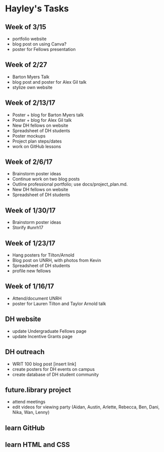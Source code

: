 # Hayley's Tasks

## Week of 3/15
* portfolio website
* blog post on using Canva? 
* poster for Fellows presentation


## Week of 2/27
* Barton Myers Talk
* blog post and poster for Alex Gil talk
* stylize own website 

## Week of 2/13/17
* Poster + blog for Barton Myers talk
* Poster + blog for Alex Gil talk
* New DH fellows on website
* Spreadsheet of DH students
* Poster mockups
* Project plan steps/dates
* work on GitHub lessons

## Week of 2/6/17
* Brainstorm poster ideas
* Continue work on two blog posts
* Outline professional portfolio; use docs/project_plan.md.
* New DH fellows on website
* Spreadsheet of DH students


## Week of 1/30/17
* Brainstorm poster ideas
* Storify #unrh17


## Week of 1/23/17
* Hang posters for Tilton/Arnold
* Blog post on UNRH, with photos from Kevin
* Spreadsheet of DH students
* profile new fellows

## Week of 1/16/17
* Attend/document UNRH
* poster for Lauren Tilton and Taylor Arnold talk

## DH website
* update Undergraduate Fellows page
* update Incentive Grants page

## DH outreach
* WRIT 100 blog post [insert link]
* create posters for DH events on campus
* create database of DH student community

## future.library project
* attend meetings
* edit videos for viewing party
(Aidan, Austin, Arlette, Rebecca, Ben, Dani, Nika, Wan, Lenny)


## learn GitHub
## learn HTML and CSS
